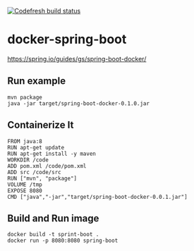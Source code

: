 [![Codefresh build status]( https://g.codefresh.io/api/badges/build?pipeline=585e5a1e5cf01d574e8e4f9d&branch=master )]( http://codefresh.dev/repositories/nCodefresh/docker-spring-boot/services1 )
# docker-spring-boot

https://spring.io/guides/gs/spring-boot-docker/

## Run example
```
mvn package
java -jar target/spring-boot-docker-0.1.0.jar
```

## Containerize It
```
FROM java:8
RUN apt-get update
RUN apt-get install -y maven
WORKDIR /code
ADD pom.xml /code/pom.xml
ADD src /code/src
RUN ["mvn", "package"]
VOLUME /tmp
EXPOSE 8080
CMD ["java","-jar","target/spring-boot-docker-0.0.1.jar"]
```

## Build and Run image
```
docker build -t sprint-boot .
docker run -p 8080:8080 spring-boot
```